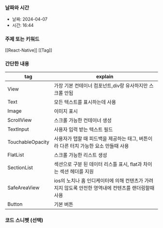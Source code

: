 ### 날짜와 시간

- 날짜: 2024-04-07
- 시간: 16:44

### 주제 또는 키워드
[[React-Native]]
[[Tag]]

### 간단한 내용
| tag              | explain                                                   |
| ---------------- | --------------------------------------------------------- |
| View             | 가장 기본 컨테이너 컴포넌트,div랑 유사하지만 스크롤 안됨                         |
| Text             | 모든 텍스트를 표시하는데 사용                                          |
| Image            | 이미지 표시                                                    |
| ScrollView       | 스크롤 가능한 컨테이너 생성                                           |
| TextInput        | 사용자 입력 받는 텍스트 필드                                          |
| TouchableOpacity | 사용자가 탭할 때 피드백을 제공하는 태그, 버튼이라 다른 터치 가능한 요소 만들때 사용          |
| FlatList         | 스크롤 가능한 리스트 생성                                            |
| SectionList      | 섹션으로 구분 된 데이터 리스틀 표시, flat과 차이는 섹션 헤더를 지원                 |
| SafeAreaView     | ios의 노치나 홈 인디케이터에 의해 컨텐츠가 가려지지 않도록 안전한 영역내에 컨텐츠를 랜더링할때 사용 |
| Button           | 기본 버튼                                                     |

### 코드 스니펫 (선택)

```typescript
```
